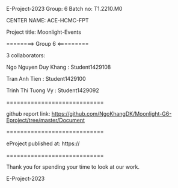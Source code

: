 E-Project-2023
Group: 6
Batch no: T1.2210.M0

CENTER NAME: ACE-HCMC-FPT

Project title: Moonlight-Events

========> Group 6 <=========

3 collaborators:

 Ngo Nguyen Duy Khang	  :         Student1429108
 
 Tran Anh Tien            :	        Student1429100
 
 Trinh Thi Tuong Vy       :	        Student1429092
 
============================

github report link: https://github.com/NgoKhangDK/Moonlight-G6-Eproject/tree/master/Document

============================

eProject published at: https://

============================

Thank you for spending your time to look at our work.

E-Project-2023
